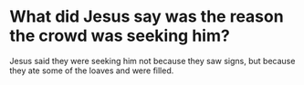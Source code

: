 # What did Jesus say was the reason the crowd was seeking him?

Jesus said they were seeking him not because they saw signs, but because they ate some of the loaves and were filled.
